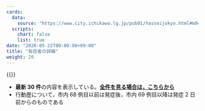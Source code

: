 ```yaml
---
cards:
  data:
    source: "https://www.city.ichikawa.lg.jp/pub01/hasseijokyo.html#m04"
  scripts:
    chart: false
    list: true
date: "2020-05-22T00:00:00+09:00"
title: "有症者の詳細"
weight: 20
---
```


{{<table src="details_of_patients_with_symptoms" len="30">}}

- **最新 30 件**の内容を表示している。**[全件を見る場合は，こちらから](./cards/details-of-patients-with-symptoms)**
- 行動歴について，市内 68 例目以前は発症後，市内 69 例目以降は発症 2 日前からのものである
